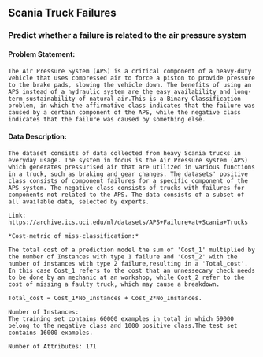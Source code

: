 ## Scania Truck Failures
### Predict whether a failure is related to the air pressure system

#### Problem Statement:

    The Air Pressure System (APS) is a critical component of a heavy-duty vehicle that uses compressed air to force a piston to provide pressure to the brake pads, slowing the vehicle down. The benefits of using an APS instead of a hydraulic system are the easy availability and long-term sustainability of natural air.This is a Binary Classification problem, in which the affirmative class indicates that the failure was caused by a certain component of the APS, while the negative class indicates that the failure was caused by something else.

#### Data Description:

    The dataset consists of data collected from heavy Scania trucks in everyday usage. The system in focus is the Air Pressure system (APS) which generates pressurised air that are utilized in various functions in a truck, such as braking and gear changes. The datasets' positive class consists of component failures for a specific component of the APS system. The negative class consists of trucks with failures for components not related to the APS. The data consists of a subset of all available data, selected by experts.

    Link: https://archive.ics.uci.edu/ml/datasets/APS+Failure+at+Scania+Trucks

    *Cost-metric of miss-classification:*

    The total cost of a prediction model the sum of 'Cost_1' multiplied by the number of Instances with type 1 failure and 'Cost_2' with the number of instances with type 2 failure,resulting in a 'Total_cost'.
    In this case Cost_1 refers to the cost that an unnessecary check needs to be done by an mechanic at an workshop, while Cost_2 refer to the cost of missing a faulty truck, which may cause a breakdown.

    Total_cost = Cost_1*No_Instances + Cost_2*No_Instances.

    Number of Instances:
    The training set contains 60000 examples in total in which 59000 belong to the negative class and 1000 positive class.The test set contains 16000 examples.

    Number of Attributes: 171
